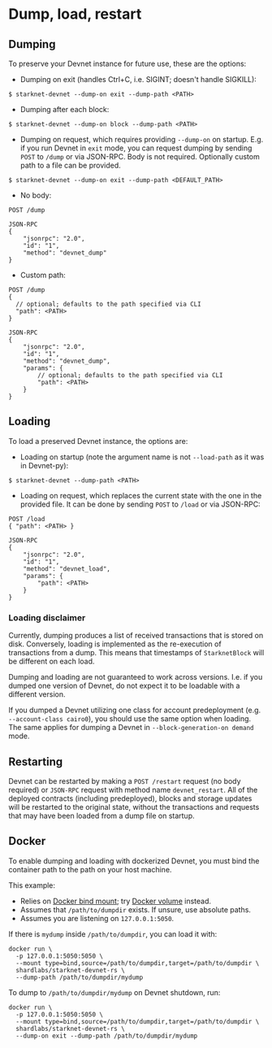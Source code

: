 # Dump, load, restart

## Dumping

To preserve your Devnet instance for future use, these are the options:

- Dumping on exit (handles Ctrl+C, i.e. SIGINT; doesn't handle SIGKILL):

```
$ starknet-devnet --dump-on exit --dump-path <PATH>
```

- Dumping after each block:

```
$ starknet-devnet --dump-on block --dump-path <PATH>
```

- Dumping on request, which requires providing `--dump-on` on startup. E.g. if you run Devnet in `exit` mode, you can request dumping by sending `POST` to `/dump` or via JSON-RPC. Body is not required. Optionally custom path to a file can be provided.

```
$ starknet-devnet --dump-on exit --dump-path <DEFAULT_PATH>
```

- No body:

```
POST /dump
```

```
JSON-RPC
{
    "jsonrpc": "2.0",
    "id": "1",
    "method": "devnet_dump"
}
```

- Custom path:

```
POST /dump
{
  // optional; defaults to the path specified via CLI
  "path": <PATH>
}
```

```
JSON-RPC
{
    "jsonrpc": "2.0",
    "id": "1",
    "method": "devnet_dump",
    "params": {
        // optional; defaults to the path specified via CLI
        "path": <PATH>
    }
}
```

## Loading

To load a preserved Devnet instance, the options are:

- Loading on startup (note the argument name is not `--load-path` as it was in Devnet-py):

```
$ starknet-devnet --dump-path <PATH>
```

- Loading on request, which replaces the current state with the one in the provided file. It can be done by sending `POST` to `/load` or via JSON-RPC:

```
POST /load
{ "path": <PATH> }
```

```
JSON-RPC
{
    "jsonrpc": "2.0",
    "id": "1",
    "method": "devnet_load",
    "params": {
        "path": <PATH>
    }
}
```

### Loading disclaimer

Currently, dumping produces a list of received transactions that is stored on disk. Conversely, loading is implemented as the re-execution of transactions from a dump. This means that timestamps of `StarknetBlock` will be different on each load.

Dumping and loading are not guaranteed to work across versions. I.e. if you dumped one version of Devnet, do not expect it to be loadable with a different version.

If you dumped a Devnet utilizing one class for account predeployment (e.g. `--account-class cairo0`), you should use the same option when loading. The same applies for dumping a Devnet in `--block-generation-on demand` mode.

## Restarting

Devnet can be restarted by making a `POST /restart` request (no body required) or `JSON-RPC` request with method name `devnet_restart`. All of the deployed contracts (including predeployed), blocks and storage updates will be restarted to the original state, without the transactions and requests that may have been loaded from a dump file on startup.

## Docker

To enable dumping and loading with dockerized Devnet, you must bind the container path to the path on your host machine.

This example:

- Relies on [Docker bind mount](https://docs.docker.com/storage/bind-mounts/); try [Docker volume](https://docs.docker.com/storage/volumes/) instead.
- Assumes that `/path/to/dumpdir` exists. If unsure, use absolute paths.
- Assumes you are listening on `127.0.0.1:5050`.

If there is `mydump` inside `/path/to/dumpdir`, you can load it with:

```
docker run \
  -p 127.0.0.1:5050:5050 \
  --mount type=bind,source=/path/to/dumpdir,target=/path/to/dumpdir \
  shardlabs/starknet-devnet-rs \
  --dump-path /path/to/dumpdir/mydump
```

To dump to `/path/to/dumpdir/mydump` on Devnet shutdown, run:

```
docker run \
  -p 127.0.0.1:5050:5050 \
  --mount type=bind,source=/path/to/dumpdir,target=/path/to/dumpdir \
  shardlabs/starknet-devnet-rs \
  --dump-on exit --dump-path /path/to/dumpdir/mydump
```
